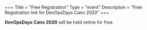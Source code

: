 +++
Title = "Free Registration"
Type = "event"
Description = "Free Registration link for DevOpsDays Cairo 2020"
+++

**DevOpsDays Cairo 2020** will be held online for free.
